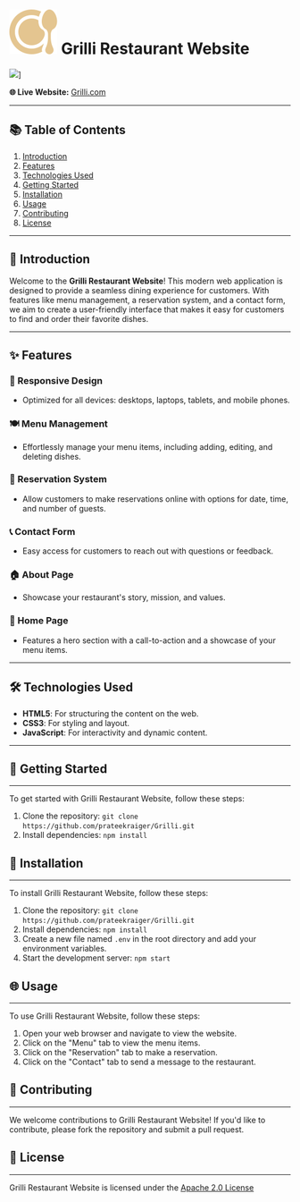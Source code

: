 # [![Grilli Logo](favicon.svg)](https://grillirestaurant.com) Grilli Restaurant Website

![](./assets/images/)]

**🌐 Live Website:** [Grilli.com](https://prateekraiger.github.io/Grilli/)

---

## 📚 Table of Contents

1. [Introduction](#introduction)
2. [Features](#features)
3. [Technologies Used](#technologies-used)
4. [Getting Started](#getting-started)
5. [Installation](#installation)
6. [Usage](#usage)
7. [Contributing](#contributing)
8. [License](#license)

---

## 🥗 Introduction

Welcome to the **Grilli Restaurant Website**! This modern web application is designed to provide a seamless dining experience for customers. With features like menu management, a reservation system, and a contact form, we aim to create a user-friendly interface that makes it easy for customers to find and order their favorite dishes.

---

## ✨ Features

### 📱 Responsive Design
- Optimized for all devices: desktops, laptops, tablets, and mobile phones.

### 🍽️ Menu Management
- Effortlessly manage your menu items, including adding, editing, and deleting dishes.

### 📅 Reservation System
- Allow customers to make reservations online with options for date, time, and number of guests.

### 📞 Contact Form
- Easy access for customers to reach out with questions or feedback.

### 🏠 About Page
- Showcase your restaurant's story, mission, and values.

### 🌟 Home Page
- Features a hero section with a call-to-action and a showcase of your menu items.

---

## 🛠️ Technologies Used

- **HTML5**: For structuring the content on the web.
- **CSS3**: For styling and layout.
- **JavaScript**: For interactivity and dynamic content.

---

## 🚀 Getting Started

------------------

To get started with Grilli Restaurant Website, follow these steps:

1. Clone the repository: `git clone https://github.com/prateekraiger/Grilli.git`
2. Install dependencies: `npm install`

## 🔧 Installation
--------------- 

To install Grilli Restaurant Website, follow these steps:

1. Clone the repository: `git clone https://github.com/prateekraiger/Grilli.git`
2. Install dependencies: `npm install`
3. Create a new file named `.env` in the root directory and add your environment variables.
4. Start the development server: `npm start`

## 🌐 Usage
--------

To use Grilli Restaurant Website, follow these steps:

1. Open your web browser and navigate to view the website.
2. Click on the "Menu" tab to view the menu items.
3. Click on the "Reservation" tab to make a reservation.
4. Click on the "Contact" tab to send a message to the restaurant.

## 🤝 Contributing
--------------

We welcome contributions to Grilli Restaurant Website! If you'd like to contribute, please fork the repository and submit a pull request.

## 📜 License
----------

Grilli Restaurant Website is licensed under the [Apache 2.0 License](http://www.apache.org/licenses/)

